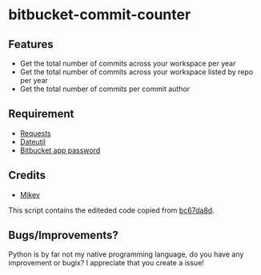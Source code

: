 # bitbucket-commit-counter 

## Features

- Get the total number of commits across your workspace per year
- Get the total number of commits across your workspace listed by repo per year
- Get the total number of commits per commit author

## Requirement

- [Requests](https://realpython.com/python-requests/#getting-started-with-requests)
- [Dateutil](https://dateutil.readthedocs.io/en/stable/)
- [Bitbucket app password](https://support.atlassian.com/bitbucket-cloud/docs/app-passwords/)

## Credits

- [Mikev](https://github.com/mikev0546)

This script contains the editeded code copied from [bc67da8d](https://github.com/bc67da8d/bitbucket-commit-counter).

## Bugs/Improvements?
Python is by far not my native programming language, do you have any improvement or bugix? I appreciate that you create a issue!
